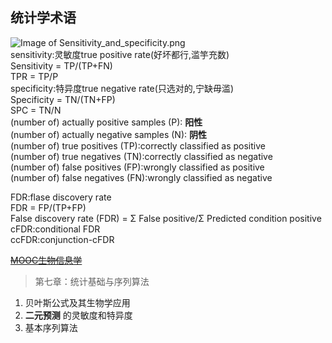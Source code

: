 ## 统计学术语
![Image of Sensitivity_and_specificity.png](https://whve.github.io/images/Sensitivity_and_specificity.png)  
sensitivity:灵敏度true positive rate(好坏都行,滥竽充数)  
Sensitivity = TP/(TP+FN)  
TPR = TP/P  
specificity:特异度true negative rate(只选对的,宁缺毋滥)  
Specificity = TN/(TN+FP)  
SPC = TN/N  
(number of) actually positive samples (P): **阳性**  
(number of) actually negative samples (N): **阴性**   
(number of) true positives (TP):correctly classified as positive  
(number of) true negatives (TN):correctly classified as negative  
(number of) false positives (FP):wrongly classified as positive  
(number of) false negatives (FN):wrongly classified as negative    


FDR:flase discovery rate  
FDR = FP/(TP+FP)  
False discovery rate (FDR) = Σ False positive/Σ Predicted condition positive  
cFDR:conditional FDR  
ccFDR:conjunction-cFDR  

~~[MOOC生物信息学](https://www.icourse163.org/learn/SDU-1001907001#/learn/content)~~
> 第七章：统计基础与序列算法
1. 贝叶斯公式及其生物学应用
1. **二元预测** 的灵敏度和特异度
1. 基本序列算法
